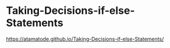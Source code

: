 # Taking-Decisions-if-else-Statements
https://atamatode.github.io/Taking-Decisions-if-else-Statements/
